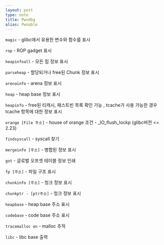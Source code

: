 ```yaml
---
layout: post
type: note
title: Pwndbg
alias: Pwnable
---
```


`magic` - glibc에서 유용한 변수와 함수를 표시

`rop` - ROP gadget 표시

`heapinfoall` - 모든 힙 정보 표시

`parseheap` - 할당되거나 free된 Chunk 정보 표시

`arenainfo` - arena 정보 표시

`heap` - heap base 정보 표시

`heapinfo` - free된 티캐시, 패스트빈 목록 확인 가능 , tcache가 사용 가능한 경우 tcache 항목에 대한 정보 표시

`orange [File 주소]` - house of orange 조건 - _IO_flush_lockp (glibc버전 <= 2.23)

`findsyscall` - syscall 찾기

`mergeinfo [주소]` - 병합된 정보 표시

`got` - 글로벌 오프셋 테이블 정보 인쇄

`fp [주소]` - 파일 구조 표시

`chunkinfo [주소]` - 청크 정보 표시 

`chunkptr - [ptr주소]` - 청크 정보 표시

`heapbase` - heap base 주소 표시

`codebase` - code base 주소 표시

`tracemalloc on` -  malloc 추적

`libc` - libc base 출력


